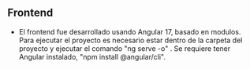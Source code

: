 ## Frontend

- El frontend fue desarrollado usando Angular 17, basado en modulos. Para ejecutar el proyecto es necesario estar
 dentro de la carpeta del proyecto y ejecutar el comando "ng serve -o" . Se requiere tener Angular instalado, 
"npm install  @angular/cli". 
	
